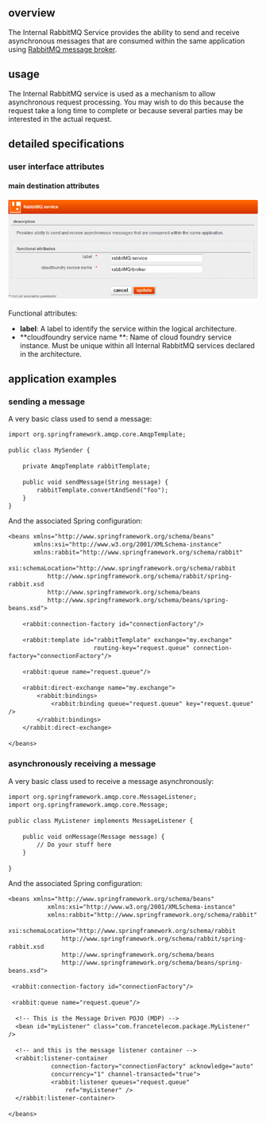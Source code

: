 ## overview

The Internal RabbitMQ Service provides the ability to send and receive asynchronous messages that are consumed within the same application using [RabbitMQ message broker](http://www.rabbitmq.com/).

## usage

The Internal RabbitMQ service is used as a mechanism to allow asynchronous request processing. You may wish to do this because the request take a long time to complete or because several parties may be interested in the actual request.

## detailed specifications

### user interface attributes

#### main destination attributes

![internal rabbitMQ service main attributes](internal_rabbitmq_service_main_attributes.png)

Functional attributes:

* **label**: A label to identify the service within the logical architecture.
* **cloudfoundry service name **: Name of cloud foundry service instance. Must be unique within all Internal RabbitMQ services declared in the architecture.

## application examples

### sending a message

A very basic class used to send a message:

    import org.springframework.amqp.core.AmqpTemplate;

    public class MySender {

        private AmqpTemplate rabbitTemplate;

        public void sendMessage(String message) {
            rabbitTemplate.convertAndSend("foo");
        }
    }

And the associated Spring configuration:

    <beans xmlns="http://www.springframework.org/schema/beans"
           xmlns:xsi="http://www.w3.org/2001/XMLSchema-instance"
           xmlns:rabbit="http://www.springframework.org/schema/rabbit"
           xsi:schemaLocation="http://www.springframework.org/schema/rabbit
               http://www.springframework.org/schema/rabbit/spring-rabbit.xsd
               http://www.springframework.org/schema/beans
               http://www.springframework.org/schema/beans/spring-beans.xsd">

        <rabbit:connection-factory id="connectionFactory"/>

        <rabbit:template id="rabbitTemplate" exchange="my.exchange"
        					routing-key="request.queue" connection-factory="connectionFactory"/>

        <rabbit:queue name="request.queue"/>

        <rabbit:direct-exchange name="my.exchange">
			<rabbit:bindings>
				<rabbit:binding queue="request.queue" key="request.queue" />
			</rabbit:bindings>
		</rabbit:direct-exchange>

    </beans>

### asynchronously receiving a message

A very basic class used to receive a message asynchronously:

    import org.springframework.amqp.core.MessageListener;
    import org.springframework.amqp.core.Message;

    public class MyListener implements MessageListener {

        public void onMessage(Message message) {
            // Do your stuff here
        }

    }

And the associated Spring configuration:

    <beans xmlns="http://www.springframework.org/schema/beans"
               xmlns:xsi="http://www.w3.org/2001/XMLSchema-instance"
               xmlns:rabbit="http://www.springframework.org/schema/rabbit"
               xsi:schemaLocation="http://www.springframework.org/schema/rabbit
                   http://www.springframework.org/schema/rabbit/spring-rabbit.xsd
                   http://www.springframework.org/schema/beans
                   http://www.springframework.org/schema/beans/spring-beans.xsd">

     <rabbit:connection-factory id="connectionFactory"/>

     <rabbit:queue name="request.queue"/>
      
      <!-- This is the Message Driven POJO (MDP) -->
      <bean id="myListener" class="com.francetelecom.package.MyListener" />

      <!-- and this is the message listener container -->
      <rabbit:listener-container
      			connection-factory="connectionFactory" acknowledge="auto"
      			concurrency="1" channel-transacted="true">
      			<rabbit:listener queues="request.queue"
      				ref="myListener" />
      </rabbit:listener-container>

    </beans>


